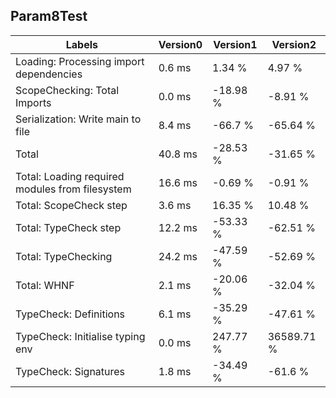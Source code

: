 
## Param8Test

Labels|Version0|Version1|Version2
---|---|---|---
Loading: Processing import dependencies|0.6 ms|1.34 %|4.97 %
ScopeChecking: Total Imports|0.0 ms|-18.98 %|-8.91 %
Serialization: Write main to file|8.4 ms|-66.7 %|-65.64 %
Total|40.8 ms|-28.53 %|-31.65 %
Total: Loading required modules from filesystem|16.6 ms|-0.69 %|-0.91 %
Total: ScopeCheck step|3.6 ms|16.35 %|10.48 %
Total: TypeCheck step|12.2 ms|-53.33 %|-62.51 %
Total: TypeChecking|24.2 ms|-47.59 %|-52.69 %
Total: WHNF|2.1 ms|-20.06 %|-32.04 %
TypeCheck: Definitions|6.1 ms|-35.29 %|-47.61 %
TypeCheck: Initialise typing env|0.0 ms|247.77 %|36589.71 %
TypeCheck: Signatures|1.8 ms|-34.49 %|-61.6 %

